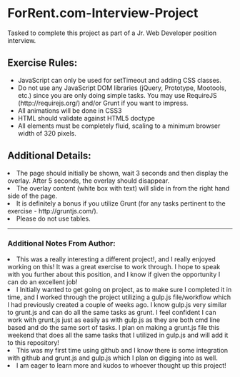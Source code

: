 # ForRent.com-Interview-Project
Tasked to complete this project as part of a Jr. Web Developer position interview.

<h2>Exercise Rules:</h2>
<ul>
	<li>JavaScript can only be used for setTimeout and adding CSS classes.</li>
	<li>Do not use any JavaScript DOM libraries (jQuery, Prototype, Mootools, etc.) since you are only doing simple tasks.  You may use RequireJS (http://requirejs.org/) and/or Grunt if you want to impress.</li>
	<li>All animations will be done in CSS3</li>
	<li>HTML should validate against HTML5 doctype</li>
	<li>All elements must be completely fluid, scaling to a minimum browser width of 320 pixels.</li>
</ul>

<h2>Additional Details:</h2>
<li>The page should initially be shown, wait 3 seconds and then display the overlay.  After 5 seconds, the overlay should disappear.</li>
<li>The overlay content (white box with text) will slide in from the right hand side of the page.</li>
<li>It is definitely a bonus if you utilize Grunt (for any tasks pertinent to the exercise - http://gruntjs.com/).</li>
<li>Please do not use tables.</li>

<hr>

<h3>Additional Notes From Author:</h3>
<li>This was a really interesting a different project!, and I really enjoyed working on this! It was a great exercise to work through. I hope to speak with you further about this position, and I know if given the opportunity I can do an excellent job! 
<li>I Initially wanted to get going on project, as to make sure I completed it in time, and I worked through the project utilizing a gulp.js file/workflow which I had previously created a couple of weeks ago.  I know gulp.js very similar to grunt.js and can do all the same tasks as grunt. I feel confident I can work with grunt.js just as easily as with gulp.js as they are both cmd line based and do the same sort of tasks. I plan on making a grunt.js file this weekend that does all the same tasks that I utilized in gulp.js and will add it to this repository! </li>
<li>This was my first time using github and I know there is some integration with github and grunt.js and gulp.js which I plan on digging into as well.</li>
<li>I am eager to learn more and kudos to whoever thought up this project!</li> </li>
